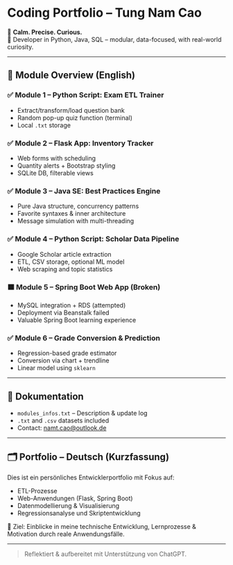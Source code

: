 # Coding Portfolio – Tung Nam Cao

🧠 **Calm. Precise. Curious.**  
📌 Developer in Python, Java, SQL – modular, data-focused, with real-world curiosity.

---

## 🧰 Module Overview (English)

### ✅ Module 1 – Python Script: Exam ETL Trainer
- Extract/transform/load question bank
- Random pop-up quiz function (terminal)
- Local `.txt` storage

### ✅ Module 2 – Flask App: Inventory Tracker
- Web forms with scheduling
- Quantity alerts + Bootstrap styling
- SQLite DB, filterable views

### ✅ Module 3 – Java SE: Best Practices Engine
- Pure Java structure, concurrency patterns
- Favorite syntaxes & inner architecture
- Message simulation with multi-threading

### ✅ Module 4 – Python Script: Scholar Data Pipeline
- Google Scholar article extraction
- ETL, CSV storage, optional ML model
- Web scraping and topic statistics

### 🟧 Module 5 – Spring Boot Web App (Broken)
- MySQL integration + RDS (attempted)
- Deployment via Beanstalk failed
- Valuable Spring Boot learning experience

### ✅ Module 6 – Grade Conversion & Prediction
- Regression-based grade estimator
- Conversion via chart + trendline
- Linear model using `sklearn`

---

## 📁 Dokumentation
- `modules_infos.txt` – Description & update log
- `.txt` and `.csv` datasets included
- Contact: [namt.cao@outlook.de](mailto:namt.cao@outlook.de)

---

## 🗂️ Portfolio – Deutsch (Kurzfassung)

Dies ist ein persönliches Entwicklerportfolio mit Fokus auf:
- ETL-Prozesse
- Web-Anwendungen (Flask, Spring Boot)
- Datenmodellierung & Visualisierung
- Regressionsanalyse und Skriptentwicklung

🎯 Ziel: Einblicke in meine technische Entwicklung, Lernprozesse & Motivation durch reale Anwendungsfälle.

---

> Reflektiert & aufbereitet mit Unterstützung von ChatGPT.
